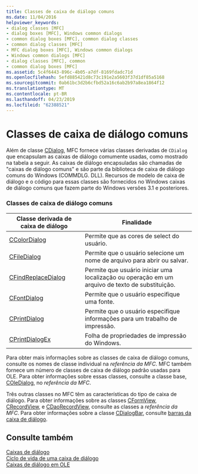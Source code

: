 ```yaml
---
title: Classes de caixa de diálogo comuns
ms.date: 11/04/2016
helpviewer_keywords:
- dialog classes [MFC]
- dialog boxes [MFC], Windows common dialogs
- common dialog boxes [MFC], common dialog classes
- common dialog classes [MFC]
- MFC dialog boxes [MFC], Windows common dialogs
- Windows common dialogs [MFC]
- dialog classes [MFC], common
- common dialog boxes [MFC]
ms.assetid: 5c4f6443-896c-4b05-a7df-8169fdadc71d
ms.openlocfilehash: 5efd885421d8c73c191e2a5603f37d1df85a5168
ms.sourcegitcommit: 0ab61bc3d2b6cfbd52a16c6ab2b97a8ea1864f12
ms.translationtype: MT
ms.contentlocale: pt-BR
ms.lasthandoff: 04/23/2019
ms.locfileid: "62388521"
---
```

# <a name="common-dialog-classes"></a>Classes de caixa de diálogo comuns

Além de classe [CDialog](../mfc/reference/cdialog-class.md), MFC fornece várias classes derivadas de `CDialog` que encapsulam as caixas de diálogo comumente usadas, como mostrado na tabela a seguir. As caixas de diálogo encapsuladas são chamadas de "caixas de diálogo comuns" e são parte da biblioteca de caixa de diálogo comuns do Windows (COMMDLG. DLL). Recursos de modelo de caixa de diálogo e o código para essas classes são fornecidos no Windows caixas de diálogo comuns que fazem parte do Windows versões 3.1 e posteriores.

### <a name="common-dialog-classes"></a>Classes de caixa de diálogo comuns

|Classe derivada de caixa de diálogo|Finalidade|
|--------------------------|-------------|
|[CColorDialog](../mfc/reference/ccolordialog-class.md)|Permite que as cores de select do usuário.|
|[CFileDialog](../mfc/reference/cfiledialog-class.md)|Permite que o usuário selecione um nome de arquivo para abrir ou salvar.|
|[CFindReplaceDialog](../mfc/reference/cfindreplacedialog-class.md)|Permite que usuário iniciar uma localização ou operação em um arquivo de texto de substituição.|
|[CFontDialog](../mfc/reference/cfontdialog-class.md)|Permite que o usuário especifique uma fonte.|
|[CPrintDialog](../mfc/reference/cprintdialog-class.md)|Permite que o usuário especifique informações para um trabalho de impressão.|
|[CPrintDialogEx](../mfc/reference/cprintdialogex-class.md)|Folha de propriedades de impressão do Windows.|

Para obter mais informações sobre as classes de caixa de diálogo comuns, consulte os nomes de classe individual na *referência da MFC*. MFC também fornece um número de classes de caixa de diálogo padrão usadas para OLE. Para obter informações sobre essas classes, consulte a classe base, [COleDialog](../mfc/reference/coledialog-class.md), no *referência da MFC*.

Três outras classes no MFC têm as características do tipo de caixa de diálogo. Para obter informações sobre as classes [CFormView](../mfc/reference/cformview-class.md), [CRecordView](../mfc/reference/crecordview-class.md), e [CDaoRecordView](../mfc/reference/cdaorecordview-class.md), consulte as classes a *referência da MFC*. Para obter informações sobre a classe [CDialogBar](../mfc/reference/cdialogbar-class.md), consulte [barras da caixa de diálogo](../mfc/dialog-bars.md).

## <a name="see-also"></a>Consulte também

[Caixas de diálogo](../mfc/dialog-boxes.md)<br/>
[Ciclo de vida de uma caixa de diálogo](../mfc/life-cycle-of-a-dialog-box.md)<br/>
[Caixas de diálogo em OLE](../mfc/dialog-boxes-in-ole.md)
